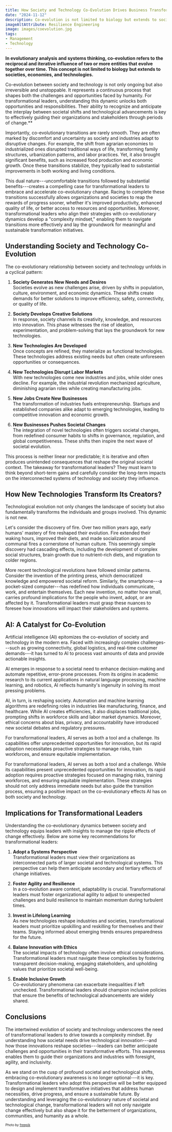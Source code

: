 ```yaml
---
title: How Society and Technology Co-Evolution Drives Business Transformation
date: "2024-11-12"
description: Co-evolution is not limited to biology but extends to societies, economies, and technologies. Co-evolution between society and technology is not only ongoing but also irreversible and unstoppable. For transformational leaders, understanding this dynamic unlocks both opportunities and responsibilities.
imageAltAttribute: Resilience Engineering
image: images/coevolution.jpg
tags:
- Management
- Technology
---
```


**In evolutionary analysis and systems thinking, co-evolution refers to the reciprocal and iterative influence of two or more entities that evolve together over time. This concept is not limited to biology but extends to societies, economies, and technologies.**

Co-evolution between society and technology is not only ongoing but also irreversible and unstoppable. It represents a continuous process that shapes both the challenges and opportunities faced by humanity. For transformational leaders, understanding this dynamic unlocks both opportunities and responsibilities. Their ability to recognize and anticipate the interplay between societal shifts and technological advancements is key to effectively guiding their organizations and stakeholders through periods of change.**

Importantly, co-evolutionary transitions are rarely smooth. They are often marked by discomfort and uncertainty as society and industries adapt to disruptive changes. For example, the shift from agrarian economies to industrialized ones disrupted traditional ways of life, transforming family structures, urbanization patterns, and labor practices. Yet, it also brought significant benefits, such as increased food production and economic growth. Once these transitions stabilize, they typically lead to substantial improvements in both working and living conditions.

This dual nature---uncomfortable transitions followed by substantial benefits---creates a compelling case for transformational leaders to embrace and accelerate co-evolutionary change. Racing to complete these transitions successfully allows organizations and societies to reap the rewards of progress sooner, whether it's improved productivity, enhanced quality of life, or better access to resources and opportunities. Moreover, transformational leaders who align their strategies with co-evolutionary dynamics develop a "complexity mindset," enabling them to navigate transitions more effectively and lay the groundwork for meaningful and sustainable transformation initiatives.

## Understanding Society and Technology Co-Evolution

The co-evolutionary relationship between society and technology unfolds in a cyclical pattern:

1.  **Society Generates New Needs and Desires**  
    Societies evolve as new challenges arise, driven by shifts in population, culture, environment, and economic dynamics. These shifts create demands for better solutions to improve efficiency, safety, connectivity, or quality of life.

2.  **Society Develops Creative Solutions**  
    In response, society channels its creativity, knowledge, and resources into innovation. This phase witnesses the rise of ideation, experimentation, and problem-solving that lays the groundwork for new technologies.

3.  **New Technologies Are Developed**  
    Once concepts are refined, they materialize as functional technologies. These technologies address existing needs but often create unforeseen opportunities or consequences.

4.  **New Technologies Disrupt Labor Markets**  
    With new technologies come new industries and jobs, while older ones decline. For example, the industrial revolution mechanized agriculture, diminishing agrarian roles while creating manufacturing jobs.

5.  **New Jobs Create New Businesses**  
    The transformation of industries fuels entrepreneurship. Startups and established companies alike adapt to emerging technologies, leading to competitive innovation and economic growth.

6.  **New Businesses Pushes Societal Changes**  
    The integration of novel technologies often triggers societal changes, from redefined consumer habits to shifts in governance, regulation, and global competitiveness. These shifts then inspire the next wave of societal evolution.

This process is neither linear nor predictable; it is iterative and often produces unintended consequences that reshape the original societal context. The takeaway for transformational leaders? They must learn to think beyond short-term gains and carefully consider the long-term impacts on the interconnected systems of technology and society they influence.

## How New Technologies Transform Its Creators?

Technological evolution not only changes the landscape of society but also fundamentally transforms the individuals and groups involved. This dynamic is not new.

Let's consider the discovery of fire. Over two million years ago, early humans' mastery of fire reshaped their evolution. Fire extended their waking hours, improved their diets, and made socialization around communal fires a cornerstone of human culture. This seemingly simple discovery had cascading effects, including the development of complex social structures, brain growth due to nutrient-rich diets, and migration to colder regions.

More recent technological revolutions have followed similar patterns. Consider the invention of the printing press, which democratized knowledge and empowered societal reform. Similarly, the smartphone---a pocket-sized computer---has redefined how individuals communicate, work, and entertain themselves. Each new invention, no matter how small, carries profound implications for the people who invent, adopt, or are affected by it. Transformational leaders must grasp these nuances to foresee how innovations will impact their stakeholders and systems.

## AI: A Catalyst for Co-Evolution

Artificial intelligence (AI) epitomizes the co-evolution of society and technology in the modern era. Faced with increasingly complex challenges---such as growing connectivity, global logistics, and real-time customer demands---it has turned to AI to process vast amounts of data and provide actionable insights.

AI emerges in response to a societal need to enhance decision-making and automate repetitive, error-prone processes. From its origins in academic research to its current applications in natural language processing, machine learning, and robotics, AI reflects humanity's ingenuity in solving its most pressing problems.

AI, in turn, is reshaping society. Automation and machine learning algorithms are redefining roles in industries like manufacturing, finance, and healthcare. While AI creates efficiencies, it also displaces traditional jobs, prompting shifts in workforce skills and labor market dynamics. Moreover, ethical concerns about bias, privacy, and accountability have introduced new societal debates and regulatory pressures.

For transformational leaders, AI serves as both a tool and a challenge. Its capabilities offer unprecedented opportunities for innovation, but its rapid adoption necessitates proactive strategies to manage risks, train workforces, and ensure equitable implementation.

For transformational leaders, AI serves as both a tool and a challenge. While its capabilities present unprecedented opportunities for innovation, its rapid adoption requires proactive strategies focused on managing risks, training workforces, and ensuring equitable implementation. These strategies should not only address immediate needs but also guide the transition process, ensuring a positive impact on the co-evolutionary effects AI has on both society and technology.

## Implications for Transformational Leaders

Understanding the co-evolutionary dynamics between society and technology equips leaders with insights to manage the ripple effects of change effectively. Below are some key recommendations for transformational leaders:

1.  **Adopt a Systems Perspective**  
    Transformational leaders must view their organizations as interconnected parts of larger societal and technological systems. This perspective can help them anticipate secondary and tertiary effects of change initiatives.

2.  **Foster Agility and Resilience**  
    In a co-evolution aware context, adaptability is crucial. Transformational leaders must foster organizational agility to adjust to unexpected challenges and build resilience to maintain momentum during turbulent times.

3.  **Invest in Lifelong Learning**  
    As new technologies reshape industries and societies, transformational leaders must prioritize upskilling and reskilling for themselves and their teams. Staying informed about emerging trends ensures preparedness for the future.

4.  **Balane Innovation with Ethics**  
    The societal impacts of technology often involve ethical considerations. Transformational leaders must navigate these complexities by fostering transparent decision-making, engaging stakeholders, and upholding values that prioritize societal well-being.

5.  **Enable Inclusive Growth**  
    Co-evolutionary phenomena can exacerbate inequalities if left unchecked. Transformational leaders should champion inclusive policies that ensure the benefits of technological advancements are widely shared.

## Conclusions

The intertwined evolution of society and technology underscores the need of transformational leaders to drive towards a complexity mindset. By understanding how societal needs drive technological innovation---and how those innovations reshape societies---leaders can better anticipate challenges and opportunities in their transformative efforts. This awareness enables them to guide their organizations and industries with foresight, agility, and inclusivity.

As we stand on the cusp of profound societal and technological shifts, embracing co-evolutionary awareness is no longer optional---it is key. Transformational leaders who adopt this perspective will be better equipped to design and implement transformative initiatives that address human necessities, drive progress, and ensure a sustainable future. By understanding and leveraging the co-evolutionary nature of societal and technological change, transformational leaders will not only navigate change effectively but also shape it for the betterment of organizations, communities, and humanity as a whole.

<p style= "font-size:10px;">Photo by <a href="https://www.freepik.com/free-photo/abstract-waves-graph-from-wooden-pieces_8274746.htm" target="_blank">freepik</a></p>

